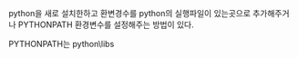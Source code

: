 python을 새로 설치한하고 환변경수를 python의 실행파일이 있는곳으로 추가해주거나
PYTHONPATH 환경변수를 설정해주는 방법이 있다.

PYTHONPATH는 python\libs